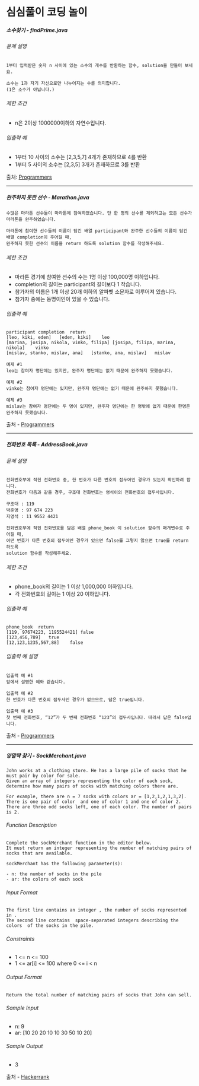 # 심심풀이 코딩 놀이

##### 소수찾기 - findPrime.java

###### 문제 설명
```
1부터 입력받은 숫자 n 사이에 있는 소수의 개수를 반환하는 함수, solution을 만들어 보세요.

소수는 1과 자기 자신으로만 나누어지는 수를 의미합니다.
(1은 소수가 아닙니다.)
```
###### 제한 조건
- n은 2이상 1000000이하의 자연수입니다.

###### 입출력 예
- 1부터 10 사이의 소수는 [2,3,5,7] 4개가 존재하므로 4를 반환
- 1부터 5 사이의 소수는 [2,3,5] 3개가 존재하므로 3를 반환

출처: [Programmers](https://programmers.co.kr/learn/courses/30/lessons/12921)
- - -

##### 완주하지 못한 선수 - Marathon.java
```
수많은 마라톤 선수들이 마라톤에 참여하였습니다. 단 한 명의 선수를 제외하고는 모든 선수가 마라톤을 완주하였습니다.

마라톤에 참여한 선수들의 이름이 담긴 배열 participant와 완주한 선수들의 이름이 담긴 배열 completion이 주어질 때, 
완주하지 못한 선수의 이름을 return 하도록 solution 함수를 작성해주세요.
```
###### 제한 조건
- 마라톤 경기에 참여한 선수의 수는 1명 이상 100,000명 이하입니다.
- completion의 길이는 participant의 길이보다 1 작습니다.
- 참가자의 이름은 1개 이상 20개 이하의 알파벳 소문자로 이루어져 있습니다.
- 참가자 중에는 동명이인이 있을 수 있습니다.

###### 입출력 예
```
participant	completion	return
[leo, kiki, eden]	[eden, kiki]	leo
[marina, josipa, nikola, vinko, filipa]	[josipa, filipa, marina, nikola]	vinko
[mislav, stanko, mislav, ana]	[stanko, ana, mislav]	mislav

예제 #1
leo는 참여자 명단에는 있지만, 완주자 명단에는 없기 때문에 완주하지 못했습니다.

예제 #2
vinko는 참여자 명단에는 있지만, 완주자 명단에는 없기 때문에 완주하지 못했습니다.

예제 #3
mislav는 참여자 명단에는 두 명이 있지만, 완주자 명단에는 한 명밖에 없기 때문에 한명은 완주하지 못했습니다.
```

출처 - [Programmers](https://programmers.co.kr/learn/courses/30/lessons/42576)
- - -

##### 전화번호 목록 - AddressBook.java

###### 문제 설명
```
전화번호부에 적힌 전화번호 중, 한 번호가 다른 번호의 접두어인 경우가 있는지 확인하려 합니다.
전화번호가 다음과 같을 경우, 구조대 전화번호는 영석이의 전화번호의 접두사입니다.

구조대 : 119
박준영 : 97 674 223
지영석 : 11 9552 4421

전화번호부에 적힌 전화번호를 담은 배열 phone_book 이 solution 함수의 매개변수로 주어질 때, 
어떤 번호가 다른 번호의 접두어인 경우가 있으면 false를 그렇지 않으면 true를 return 하도록 
solution 함수를 작성해주세요.
```

###### 제한 조건
- phone_book의 길이는 1 이상 1,000,000 이하입니다.
- 각 전화번호의 길이는 1 이상 20 이하입니다.

###### 입출력 예
```
phone_book	return
[119, 97674223, 1195524421]	false
[123,456,789]	true
[12,123,1235,567,88]	false
```

###### 입출력 예 설명
```
입출력 예 #1
앞에서 설명한 예와 같습니다.

입출력 예 #2
한 번호가 다른 번호의 접두사인 경우가 없으므로, 답은 true입니다.

입출력 예 #3
첫 번째 전화번호, “12”가 두 번째 전화번호 “123”의 접두사입니다. 따라서 답은 false입니다.
```

출처 - [Programmers](https://programmers.co.kr/learn/courses/30/lessons/42577)
- - -

##### 양말짝 찾기 - SockMerchant.java
```
John works at a clothing store. He has a large pile of socks that he must pair by color for sale. 
Given an array of integers representing the color of each sock, 
determine how many pairs of socks with matching colors there are.

For example, there are n = 7 socks with colors ar = [1,2,1,2,1,3,2]. 
There is one pair of color  and one of color 1 and one of color 2. 
There are three odd socks left, one of each color. The number of pairs is 2.
```

###### Function Description
```
Complete the sockMerchant function in the editor below. 
It must return an integer representing the number of matching pairs of socks that are available.

sockMerchant has the following parameter(s):

- n: the number of socks in the pile
- ar: the colors of each sock
```

###### Input Format
```
The first line contains an integer , the number of socks represented in .
The second line contains  space-separated integers describing the colors  of the socks in the pile.
```

###### Constraints
- 1 <= n <= 100
- 1 <= ar[i] <= 100 where 0 <= i < n
 
###### Output Format
```
Return the total number of matching pairs of socks that John can sell.
```

###### Sample Input
- n: 9
- ar: [10 20 20 10 10 30 50 10 20]

###### Sample Output
- 3

출처 - [Hackerrank](https://www.hackerrank.com/challenges/sock-merchant/problem?h_l=interview&playlist_slugs%5B%5D%5B%5D=interview-preparation-kit&playlist_slugs%5B%5D%5B%5D=warmup&isFullScreen=true)
